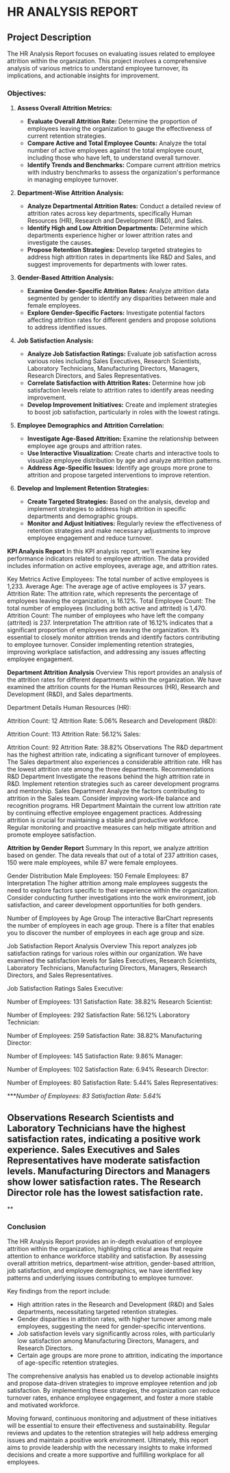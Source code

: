 
# HR ANALYSIS REPORT 

## Project Description

The HR Analysis Report focuses on evaluating issues related to employee attrition within the organization. This project involves a comprehensive analysis of various metrics to understand employee turnover, its implications, and actionable insights for improvement.

### Objectives:

1. **Assess Overall Attrition Metrics:**
   - **Evaluate Overall Attrition Rate:** Determine the proportion of employees leaving the organization to gauge the effectiveness of current retention strategies.
   - **Compare Active and Total Employee Counts:** Analyze the total number of active employees against the total employee count, including those who have left, to understand overall turnover.
   - **Identify Trends and Benchmarks:** Compare current attrition metrics with industry benchmarks to assess the organization's performance in managing employee turnover.

2. **Department-Wise Attrition Analysis:**
   - **Analyze Departmental Attrition Rates:** Conduct a detailed review of attrition rates across key departments, specifically Human Resources (HR), Research and Development (R&D), and Sales.
   - **Identify High and Low Attrition Departments:** Determine which departments experience higher or lower attrition rates and investigate the causes.
   - **Propose Retention Strategies:** Develop targeted strategies to address high attrition rates in departments like R&D and Sales, and suggest improvements for departments with lower rates.

3. **Gender-Based Attrition Analysis:**
   - **Examine Gender-Specific Attrition Rates:** Analyze attrition data segmented by gender to identify any disparities between male and female employees.
   - **Explore Gender-Specific Factors:** Investigate potential factors affecting attrition rates for different genders and propose solutions to address identified issues.

4. **Job Satisfaction Analysis:**
   - **Analyze Job Satisfaction Ratings:** Evaluate job satisfaction across various roles including Sales Executives, Research Scientists, Laboratory Technicians, Manufacturing Directors, Managers, Research Directors, and Sales Representatives.
   - **Correlate Satisfaction with Attrition Rates:** Determine how job satisfaction levels relate to attrition rates to identify areas needing improvement.
   - **Develop Improvement Initiatives:** Create and implement strategies to boost job satisfaction, particularly in roles with the lowest ratings.

5. **Employee Demographics and Attrition Correlation:**
   - **Investigate Age-Based Attrition:** Examine the relationship between employee age groups and attrition rates.
   - **Use Interactive Visualization:** Create charts and interactive tools to visualize employee distribution by age and analyze attrition patterns.
   - **Address Age-Specific Issues:** Identify age groups more prone to attrition and propose targeted interventions to improve retention.

6. **Develop and Implement Retention Strategies:**
   - **Create Targeted Strategies:** Based on the analysis, develop and implement strategies to address high attrition in specific departments and demographic groups.
   - **Monitor and Adjust Initiatives:** Regularly review the effectiveness of retention strategies and make necessary adjustments to improve employee engagement and reduce turnover.

**KPI Analysis Report**
In this KPI analysis report, we’ll examine key performance indicators related to employee attrition. The data provided includes information on active employees, average age, and attrition rates.

Key Metrics
Active Employees: The total number of active employees is 1,233.
Average Age: The average age of active employees is 37 years.
Attrition Rate: The attrition rate, which represents the percentage of employees leaving the organization, is 16.12%.
Total Employee Count: The total number of employees (including both active and attrited) is 1,470.
Attrition Count: The number of employees who have left the company (attrited) is 237.
Interpretation
The attrition rate of 16.12% indicates that a significant proportion of employees are leaving the organization. It’s essential to closely monitor attrition trends and identify factors contributing to employee turnover. Consider implementing retention strategies, improving workplace satisfaction, and addressing any issues affecting employee engagement.

**Department Attrition Analysis**
Overview
This report provides an analysis of the attrition rates for different departments within the organization. We have examined the attrition counts for the Human Resources (HR), Research and Development (R&D), and Sales departments.

Department Details
Human Resources (HR):

Attrition Count: 12
Attrition Rate: 5.06%
Research and Development (R&D):

Attrition Count: 113
Attrition Rate: 56.12%
Sales:

Attrition Count: 92
Attrition Rate: 38.82%
Observations
The R&D department has the highest attrition rate, indicating a significant turnover of employees.
The Sales department also experiences a considerable attrition rate.
HR has the lowest attrition rate among the three departments.
Recommendations
R&D Department
Investigate the reasons behind the high attrition rate in R&D.
Implement retention strategies such as career development programs and mentorship.
Sales Department
Analyze the factors contributing to attrition in the Sales team.
Consider improving work-life balance and recognition programs.
HR Department
Maintain the current low attrition rate by continuing effective employee engagement practices.
Addressing attrition is crucial for maintaining a stable and productive workforce. Regular monitoring and proactive measures can help mitigate attrition and promote employee satisfaction.

**Attrition by Gender Report**
Summary
In this report, we analyze attrition based on gender. The data reveals that out of a total of 237 attrition cases, 150 were male employees, while 87 were female employees.

Gender Distribution
Male Employees: 150
Female Employees: 87
Interpretation
The higher attrition among male employees suggests the need to explore factors specific to their experience within the organization. Consider conducting further investigations into the work environment, job satisfaction, and career development opportunities for both genders.

Number of Employees by Age Group
The interactive BarChart represents the number of employees in each age group. There is a filter that enables you to discover the number of employees in each age group and size.

Job Satisfaction Report Analysis
Overview
This report analyzes job satisfaction ratings for various roles within our organization. We have examined the satisfaction levels for Sales Executives, Research Scientists, Laboratory Technicians, Manufacturing Directors, Managers, Research Directors, and Sales Representatives.

Job Satisfaction Ratings
Sales Executive:

Number of Employees: 131
Satisfaction Rate: 38.82%
Research Scientist:

Number of Employees: 292
Satisfaction Rate: 56.12%
Laboratory Technician:

Number of Employees: 259
Satisfaction Rate: 38.82%
Manufacturing Director:

Number of Employees: 145
Satisfaction Rate: 9.86%
Manager:

Number of Employees: 102
Satisfaction Rate: 6.94%
Research Director:

Number of Employees: 80
Satisfaction Rate: 5.44%
Sales Representatives:

****Number of Employees: 83
Satisfaction Rate: 5.64%*

**Observations**
Research Scientists and Laboratory Technicians have the highest satisfaction rates, indicating a positive work experience.
Sales Executives and Sales Representatives have moderate satisfaction levels.
Manufacturing Directors and Managers show lower satisfaction rates.
The Research Director role has the lowest satisfaction rate.
---
**
### Conclusion

The HR Analysis Report provides an in-depth evaluation of employee attrition within the organization, highlighting critical areas that require attention to enhance workforce stability and satisfaction. By assessing overall attrition metrics, department-wise attrition, gender-based attrition, job satisfaction, and employee demographics, we have identified key patterns and underlying issues contributing to employee turnover.

Key findings from the report include:
- High attrition rates in the Research and Development (R&D) and Sales departments, necessitating targeted retention strategies.
- Gender disparities in attrition rates, with higher turnover among male employees, suggesting the need for gender-specific interventions.
- Job satisfaction levels vary significantly across roles, with particularly low satisfaction among Manufacturing Directors, Managers, and Research Directors.
- Certain age groups are more prone to attrition, indicating the importance of age-specific retention strategies.

The comprehensive analysis has enabled us to develop actionable insights and propose data-driven strategies to improve employee retention and job satisfaction. By implementing these strategies, the organization can reduce turnover rates, enhance employee engagement, and foster a more stable and motivated workforce.

Moving forward, continuous monitoring and adjustment of these initiatives will be essential to ensure their effectiveness and sustainability. Regular reviews and updates to the retention strategies will help address emerging issues and maintain a positive work environment. Ultimately, this report aims to provide leadership with the necessary insights to make informed decisions and create a more supportive and fulfilling workplace for all employees.
```

